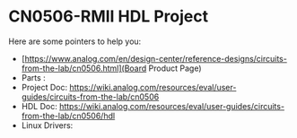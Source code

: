 # CN0506-RMII HDL Project

Here are some pointers to help you:
  * [https://www.analog.com/en/design-center/reference-designs/circuits-from-the-lab/cn0506.html](Board Product Page)
  * Parts : []()
  * Project Doc: https://wiki.analog.com/resources/eval/user-guides/circuits-from-the-lab/cn0506
  * HDL Doc: https://wiki.analog.com/resources/eval/user-guides/circuits-from-the-lab/cn0506/hdl
  * Linux Drivers:
